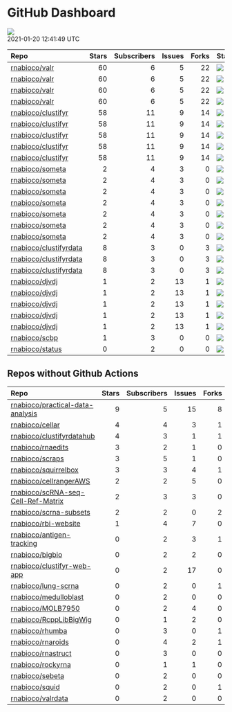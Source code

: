 GitHub Dashboard
================

![](https://github.com/rnabioco/status/workflows/Render%20Status/badge.svg)  
2021-01-20 12:41:49 UTC

| Repo                                                                | Stars | Subscribers | Issues | Forks | Status                                                                                                                                                    | Commit                                                                                                                                                                                        |
| :------------------------------------------------------------------ | ----: | ----------: | -----: | ----: | :-------------------------------------------------------------------------------------------------------------------------------------------------------- | :-------------------------------------------------------------------------------------------------------------------------------------------------------------------------------------------- |
| [rnabioco/valr](https://github.com/rnabioco/valr)                   |    60 |           6 |      5 |    22 | [![](https://github.com/rnabioco/valr/workflows/R-CMD-check/badge.svg)](https://github.com/rnabioco/valr/actions/runs/293905269)                          | <a href="https://github.com/rnabioco/valr/commit/2ddf38cfe087c2b2a93cea3558c4fa96620e044e" title="Increment version number">2ddf38</a>                                                        |
| [rnabioco/valr](https://github.com/rnabioco/valr)                   |    60 |           6 |      5 |    22 | [![](https://github.com/rnabioco/valr/workflows/pkgdown/badge.svg)](https://github.com/rnabioco/valr/actions/runs/293905270)                              | <a href="https://github.com/rnabioco/valr/commit/2ddf38cfe087c2b2a93cea3558c4fa96620e044e" title="Increment version number">2ddf38</a>                                                        |
| [rnabioco/valr](https://github.com/rnabioco/valr)                   |    60 |           6 |      5 |    22 | [![](https://github.com/rnabioco/valr/workflows/Commands/badge.svg)](https://github.com/rnabioco/valr/actions/runs/379441936)                             | <a href="https://github.com/rnabioco/valr/commit/2ddf38cfe087c2b2a93cea3558c4fa96620e044e" title="Increment version number">2ddf38</a>                                                        |
| [rnabioco/valr](https://github.com/rnabioco/valr)                   |    60 |           6 |      5 |    22 | [![](https://github.com/rnabioco/valr/workflows/test-coverage/badge.svg)](https://github.com/rnabioco/valr/actions/runs/293905268)                        | <a href="https://github.com/rnabioco/valr/commit/2ddf38cfe087c2b2a93cea3558c4fa96620e044e" title="Increment version number">2ddf38</a>                                                        |
| [rnabioco/clustifyr](https://github.com/rnabioco/clustifyr)         |    58 |          11 |      9 |    14 | [![](https://github.com/rnabioco/clustifyr/workflows/R-CMD-check/badge.svg)](https://github.com/rnabioco/clustifyr/actions/runs/64597387)                 | <a href="https://github.com/rnabioco/clustifyr/commit/fde17917d935de5dd203df212e2cea49f18bf3d3" title="Install dev Rccp for tests">fde179</a>                                                 |
| [rnabioco/clustifyr](https://github.com/rnabioco/clustifyr)         |    58 |          11 |      9 |    14 | [![](https://github.com/rnabioco/clustifyr/workflows/R-CMD-check-bioc/badge.svg)](https://github.com/rnabioco/clustifyr/actions/runs/464857243)           | <a href="https://github.com/rnabioco/clustifyr/commit/2ab37a90bf3ccd16d06135e51048394aff1edd85" title="trying to fix cairo in rmd complexheatmap">2ab37a</a>                                  |
| [rnabioco/clustifyr](https://github.com/rnabioco/clustifyr)         |    58 |          11 |      9 |    14 | [![](https://github.com/rnabioco/clustifyr/workflows/pkgdown/badge.svg)](https://github.com/rnabioco/clustifyr/actions/runs/456703812)                    | <a href="https://github.com/rnabioco/clustifyr/commit/a5a234e3d1bfd8a69beb0c68d76e5b23fef244b2" title="Merge branch 'master' of https://github.com/rnabioco/clustifyr">a5a234</a>             |
| [rnabioco/clustifyr](https://github.com/rnabioco/clustifyr)         |    58 |          11 |      9 |    14 | [![](https://github.com/rnabioco/clustifyr/workflows/Commands/badge.svg)](https://github.com/rnabioco/clustifyr/actions/runs/466598523)                   | <a href="https://github.com/rnabioco/clustifyr/commit/a5a234e3d1bfd8a69beb0c68d76e5b23fef244b2" title="Merge branch 'master' of https://github.com/rnabioco/clustifyr">a5a234</a>             |
| [rnabioco/clustifyr](https://github.com/rnabioco/clustifyr)         |    58 |          11 |      9 |    14 | [![](https://github.com/rnabioco/clustifyr/workflows/test-coverage/badge.svg)](https://github.com/rnabioco/clustifyr/actions/runs/464857244)              | <a href="https://github.com/rnabioco/clustifyr/commit/2ab37a90bf3ccd16d06135e51048394aff1edd85" title="trying to fix cairo in rmd complexheatmap">2ab37a</a>                                  |
| [rnabioco/someta](https://github.com/rnabioco/someta)               |     2 |           4 |      3 |     0 | [![](https://github.com/rnabioco/someta/workflows/R-CMD-check/badge.svg)](https://github.com/rnabioco/someta/actions/runs/310237240)                      | <a href="https://github.com/rnabioco/someta/commit/a9a03c526d4c3affa42a0fe164f49df78077f1ea" title="keep trying 4">a9a03c</a>                                                                 |
| [rnabioco/someta](https://github.com/rnabioco/someta)               |     2 |           4 |      3 |     0 | [![](https://github.com/rnabioco/someta/workflows/.github/workflows/check-bioc.yml/badge.svg)](https://github.com/rnabioco/someta/actions/runs/310237196) | <a href="https://github.com/rnabioco/someta/commit/a9a03c526d4c3affa42a0fe164f49df78077f1ea" title="keep trying 4">a9a03c</a>                                                                 |
| [rnabioco/someta](https://github.com/rnabioco/someta)               |     2 |           4 |      3 |     0 | [![](https://github.com/rnabioco/someta/workflows/R-CMD-check/badge.svg)](https://github.com/rnabioco/someta/actions/runs/310491939)                      | <a href="https://github.com/rnabioco/someta/commit/fc6e5b8eb37f09606f2a02de8ef61a975a5e65ec" title="Merge branch 'build_v' of https://github.com/rnabioco/scmetadata into build_v">fc6e5b</a> |
| [rnabioco/someta](https://github.com/rnabioco/someta)               |     2 |           4 |      3 |     0 | [![](https://github.com/rnabioco/someta/workflows/test/badge.svg)](https://github.com/rnabioco/someta/actions/runs/311894650)                             | <a href="https://github.com/rnabioco/someta/commit/d5f13ba07b3a51c8381c996b8cf81ba4f0de5cdc" title="Update main.yml">d5f13b</a>                                                               |
| [rnabioco/someta](https://github.com/rnabioco/someta)               |     2 |           4 |      3 |     0 | [![](https://github.com/rnabioco/someta/workflows/pkgdown/badge.svg)](https://github.com/rnabioco/someta/actions/runs/486941009)                          | <a href="https://github.com/rnabioco/someta/commit/c436499b526ad633c9e88eee0ce046f299cd246f" title="Re-build README.Rmd">c43649</a>                                                           |
| [rnabioco/someta](https://github.com/rnabioco/someta)               |     2 |           4 |      3 |     0 | [![](https://github.com/rnabioco/someta/workflows/Commands/badge.svg)](https://github.com/rnabioco/someta/actions/runs/354378709)                         | <a href="https://github.com/rnabioco/someta/commit/e50538e96f2787c8e6e6ed7fcc20cad6090e4be7" title="Re-build README.Rmd">e50538</a>                                                           |
| [rnabioco/someta](https://github.com/rnabioco/someta)               |     2 |           4 |      3 |     0 | [![](https://github.com/rnabioco/someta/workflows/test-coverage/badge.svg)](https://github.com/rnabioco/someta/actions/runs/310258486)                    | <a href="https://github.com/rnabioco/someta/commit/62ccfeb51f1e05dd728c9fed8e15d507f36c3058" title="keep trying 5">62ccfe</a>                                                                 |
| [rnabioco/clustifyrdata](https://github.com/rnabioco/clustifyrdata) |     8 |           3 |      0 |     3 | [![](https://github.com/rnabioco/clustifyrdata/workflows/R-CMD-check/badge.svg)](https://github.com/rnabioco/clustifyrdata/actions/runs/227479781)        | <a href="https://github.com/rnabioco/clustifyrdata/commit/2b6acb2ea4891a091cdd6bec94fedb864e0e4ed9" title="website update, again">2b6acb</a>                                                  |
| [rnabioco/clustifyrdata](https://github.com/rnabioco/clustifyrdata) |     8 |           3 |      0 |     3 | [![](https://github.com/rnabioco/clustifyrdata/workflows/pkgdown/badge.svg)](https://github.com/rnabioco/clustifyrdata/actions/runs/227479783)            | <a href="https://github.com/rnabioco/clustifyrdata/commit/2b6acb2ea4891a091cdd6bec94fedb864e0e4ed9" title="website update, again">2b6acb</a>                                                  |
| [rnabioco/clustifyrdata](https://github.com/rnabioco/clustifyrdata) |     8 |           3 |      0 |     3 | [![](https://github.com/rnabioco/clustifyrdata/workflows/Commands/badge.svg)](https://github.com/rnabioco/clustifyrdata/actions/runs/226376195)           | <a href="https://github.com/rnabioco/clustifyrdata/commit/bdba8bea7797603d857170bdd70c74712532648f" title="Merge pull request #15 from rnabioco/gh-actions-fix">bdba8b</a>                    |
| [rnabioco/djvdj](https://github.com/rnabioco/djvdj)                 |     1 |           2 |     13 |     1 | [![](https://github.com/rnabioco/djvdj/workflows/R-CMD-check/badge.svg)](https://github.com/rnabioco/djvdj/actions/runs/371267557)                        | <a href="https://github.com/rnabioco/djvdj/commit/940682f68d7a34eefa1371463bb71f1450bce01d" title="plot_diversity bug">940682</a>                                                             |
| [rnabioco/djvdj](https://github.com/rnabioco/djvdj)                 |     1 |           2 |     13 |     1 | [![](https://github.com/rnabioco/djvdj/workflows/R-CMD-check-bioc/badge.svg)](https://github.com/rnabioco/djvdj/actions/runs/371267555)                   | <a href="https://github.com/rnabioco/djvdj/commit/940682f68d7a34eefa1371463bb71f1450bce01d" title="plot_diversity bug">940682</a>                                                             |
| [rnabioco/djvdj](https://github.com/rnabioco/djvdj)                 |     1 |           2 |     13 |     1 | [![](https://github.com/rnabioco/djvdj/workflows/pkgdown/badge.svg)](https://github.com/rnabioco/djvdj/actions/runs/371267556)                            | <a href="https://github.com/rnabioco/djvdj/commit/940682f68d7a34eefa1371463bb71f1450bce01d" title="plot_diversity bug">940682</a>                                                             |
| [rnabioco/djvdj](https://github.com/rnabioco/djvdj)                 |     1 |           2 |     13 |     1 | [![](https://github.com/rnabioco/djvdj/workflows/Commands/badge.svg)](https://github.com/rnabioco/djvdj/actions/runs/358222013)                           | <a href="https://github.com/rnabioco/djvdj/commit/8d79bf89f203064bac715400def39ad3d4bfb9a9" title="Merge pull request #53 from rnabioco/tests">8d79bf</a>                                     |
| [rnabioco/djvdj](https://github.com/rnabioco/djvdj)                 |     1 |           2 |     13 |     1 | [![](https://github.com/rnabioco/djvdj/workflows/test-coverage/badge.svg)](https://github.com/rnabioco/djvdj/actions/runs/371267554)                      | <a href="https://github.com/rnabioco/djvdj/commit/940682f68d7a34eefa1371463bb71f1450bce01d" title="plot_diversity bug">940682</a>                                                             |
| [rnabioco/scbp](https://github.com/rnabioco/scbp)                   |     1 |           3 |      0 |     0 | [![](https://github.com/rnabioco/scbp/workflows/R-CMD-check/badge.svg)](https://github.com/rnabioco/scbp/actions/runs/236412274)                          | <a href="https://github.com/rnabioco/scbp/commit/72805a731b1e970b97129ec8ccaae3e260065cec" title="use dev ggrepel and minor changes">72805a</a>                                               |
| [rnabioco/status](https://github.com/rnabioco/status)               |     0 |           2 |      0 |     0 | [![](https://github.com/rnabioco/status/workflows/Render%20Status/badge.svg)](https://github.com/rnabioco/status/actions/runs/498548203)                  | <a href="https://github.com/rnabioco/status/commit/118b861c80f2dc7faf353212409706ec95146ba7" title="[status] 2021-01-19 12:42:57 UTC">118b86</a>                                              |

## Repos without Github Actions

| Repo                                                                                        | Stars | Subscribers | Issues | Forks |
| :------------------------------------------------------------------------------------------ | ----: | ----------: | -----: | ----: |
| [rnabioco/practical-data-analysis](https://github.com/rnabioco/practical-data-analysis)     |     9 |           5 |     15 |     8 |
| [rnabioco/cellar](https://github.com/rnabioco/cellar)                                       |     4 |           4 |      3 |     1 |
| [rnabioco/clustifyrdatahub](https://github.com/rnabioco/clustifyrdatahub)                   |     4 |           3 |      1 |     1 |
| [rnabioco/rnaedits](https://github.com/rnabioco/rnaedits)                                   |     3 |           2 |      1 |     0 |
| [rnabioco/scraps](https://github.com/rnabioco/scraps)                                       |     3 |           5 |      1 |     0 |
| [rnabioco/squirrelbox](https://github.com/rnabioco/squirrelbox)                             |     3 |           3 |      4 |     1 |
| [rnabioco/cellrangerAWS](https://github.com/rnabioco/cellrangerAWS)                         |     2 |           2 |      5 |     0 |
| [rnabioco/scRNA-seq-Cell-Ref-Matrix](https://github.com/rnabioco/scRNA-seq-Cell-Ref-Matrix) |     2 |           3 |      3 |     0 |
| [rnabioco/scrna-subsets](https://github.com/rnabioco/scrna-subsets)                         |     2 |           2 |      0 |     2 |
| [rnabioco/rbi-website](https://github.com/rnabioco/rbi-website)                             |     1 |           4 |      7 |     0 |
| [rnabioco/antigen-tracking](https://github.com/rnabioco/antigen-tracking)                   |     0 |           2 |      3 |     1 |
| [rnabioco/bigbio](https://github.com/rnabioco/bigbio)                                       |     0 |           2 |      2 |     0 |
| [rnabioco/clustifyr-web-app](https://github.com/rnabioco/clustifyr-web-app)                 |     0 |           2 |     17 |     0 |
| [rnabioco/lung-scrna](https://github.com/rnabioco/lung-scrna)                               |     0 |           2 |      0 |     1 |
| [rnabioco/medulloblast](https://github.com/rnabioco/medulloblast)                           |     0 |           2 |      0 |     0 |
| [rnabioco/MOLB7950](https://github.com/rnabioco/MOLB7950)                                   |     0 |           2 |      4 |     0 |
| [rnabioco/RcppLibBigWig](https://github.com/rnabioco/RcppLibBigWig)                         |     0 |           1 |      2 |     0 |
| [rnabioco/rhumba](https://github.com/rnabioco/rhumba)                                       |     0 |           3 |      0 |     1 |
| [rnabioco/rnaroids](https://github.com/rnabioco/rnaroids)                                   |     0 |           4 |      2 |     1 |
| [rnabioco/rnastruct](https://github.com/rnabioco/rnastruct)                                 |     0 |           3 |      0 |     0 |
| [rnabioco/rockyrna](https://github.com/rnabioco/rockyrna)                                   |     0 |           1 |      1 |     0 |
| [rnabioco/sebeta](https://github.com/rnabioco/sebeta)                                       |     0 |           2 |      0 |     0 |
| [rnabioco/squid](https://github.com/rnabioco/squid)                                         |     0 |           2 |      0 |     1 |
| [rnabioco/valrdata](https://github.com/rnabioco/valrdata)                                   |     0 |           2 |      0 |     0 |

